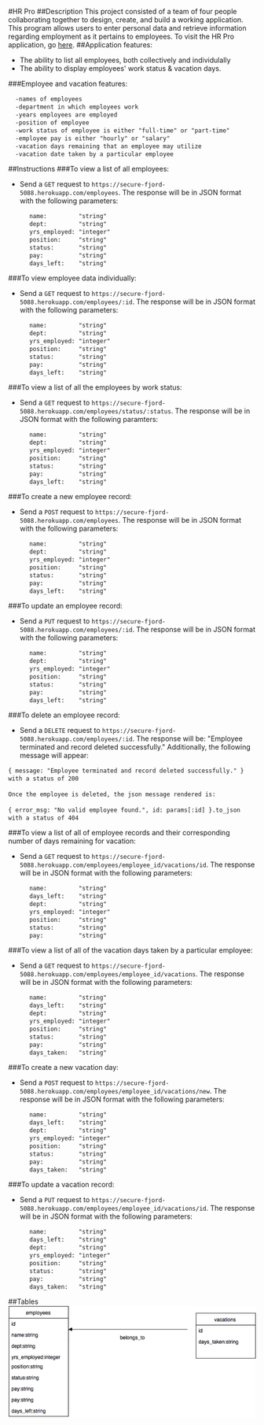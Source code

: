 #HR Pro
##Description
This project consisted of a team of four people collaborating together to design, create, and build a working application. This program allows users to enter personal data and retrieve information regarding employment as it pertains to employees. To visit the HR Pro application, go <a href="https://secure-fjord-5088.herokuapp.com">here</a>.
##Application features:
- The ability to list all employees, both collectively and individulally
- The ability to display employees' work status & vacation days.

###Employee and vacation features:

      -names of employees
      -department in which employees work
      -years employees are employed
      -position of employee
      -work status of employee is either "full-time" or "part-time"
      -employee pay is either "hourly" or "salary"
      -vacation days remaining that an employee may utilize
      -vacation date taken by a particular employee

##Instructions
###To view a list of all employees:
- Send a `GET` request to `https://secure-fjord-5088.herokuapp.com/employees`. The response will be in JSON format with the following parameters:

```
      name:         "string"
      dept:         "string"
      yrs_employed: "integer"
      position:     "string"
      status:       "string"
      pay:          "string"
      days_left:    "string"

```

###To view employee data individually:
- Send a `GET` request to `https://secure-fjord-5088.herokuapp.com/employees/:id`. The response will be in JSON format with the following parameters:

```
      name:         "string"
      dept:         "string"
      yrs_employed: "integer"
      position:     "string"
      status:       "string"
      pay:          "string"
      days_left:    "string"

```

###To view a list of all the employees by work status:
- Send a `GET` request to `https://secure-fjord-5088.herokuapp.com/employees/status/:status`. The response will be in JSON format with the following paramters:

```
      name:         "string"
      dept:         "string"
      yrs_employed: "integer"
      position:     "string"
      status:       "string"
      pay:          "string"
      days_left:    "string"

```

###To create a new employee record:
- Send a `POST` request to `https://secure-fjord-5088.herokuapp.com/employees`. The response will be in JSON format with the following parameters:

```
      name:         "string"
      dept:         "string"
      yrs_employed: "integer"
      position:     "string"
      status:       "string"
      pay:          "string"
      days_left:    "string"

```

###To update an employee record:
- Send a `PUT` request to `https://secure-fjord-5088.herokuapp.com/employees/:id`. The response will be in JSON format with the following parameters:

```
      name:         "string"
      dept:         "string"
      yrs_employed: "integer"
      position:     "string"
      status:       "string"
      pay:          "string"
      days_left:    "string"

```

###To delete an employee record:
- Send a `DELETE` request to `https://secure-fjord-5088.herokuapp.com/employees/:id`. The response will be: "Employee terminated and record deleted successfully."
Additionally, the following message will appear:

```
{ message: "Employee terminated and record deleted successfully." } with a status of 200

Once the employee is deleted, the json message rendered is:

{ error_msg: "No valid employee found.", id: params[:id] }.to_json with a status of 404

```

###To view a list of all of employee records and their corresponding number of days remaining for vacation:
- Send a `GET` request to `https://secure-fjord-5088.herokuapp.com/employees/employee_id/vacations/id`. The response will be in JSON format with the following parameters:

```
      name:         "string"
      days_left:    "string"
      dept:         "string"
      yrs_employed: "integer"
      position:     "string"
      status:       "string"
      pay:          "string"

```

###To view a list of all of the vacation days taken by a particular employee:
- Send a `GET` request to `https://secure-fjord-5088.herokuapp.com/employees/employee_id/vacations`. The response will be in JSON format with the following parameters:

```
      name:         "string"
      days_left:    "string"
      dept:         "string"
      yrs_employed: "integer"
      position:     "string"
      status:       "string"
      pay:          "string"
      days_taken:   "string"

```

###To create a new vacation day:
- Send a `POST` request to `https://secure-fjord-5088.herokuapp.com/employees/employee_id/vacations/new`. The response will be in JSON format with the following parameters:


```
      name:         "string"
      days_left:    "string"
      dept:         "string"
      yrs_employed: "integer"
      position:     "string"
      status:       "string"
      pay:          "string"
      days_taken:   "string"

```

###To update a vacation record:
- Send a `PUT` request to `https://secure-fjord-5088.herokuapp.com/employees/employee_id/vacations/id`. The response will be in JSON format with the following parameters:


```
      name:         "string"
      days_left:    "string"
      dept:         "string"
      yrs_employed: "integer"
      position:     "string"
      status:       "string"
      pay:          "string"
      days_taken:   "string"

```

##Tables
<img src = "./HackathonUML.png">
